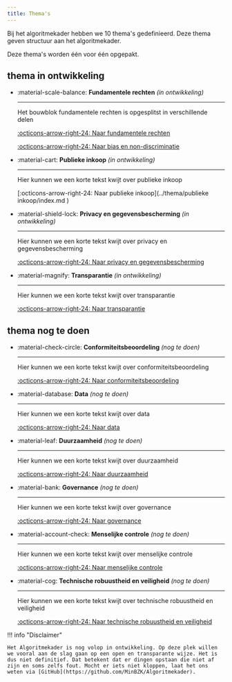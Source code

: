 ```yaml
---
title: Thema's
---
```


Bij het algoritmekader hebben we 10 thema's gedefinieerd. Deze thema geven structuur aan het algoritmekader. 

Deze thema's worden één voor één opgepakt.

## thema in ontwikkeling

<div class="grid cards" markdown>

-   :material-scale-balance: __Fundamentele rechten__ *(in ontwikkeling)*

    ---

    Het bouwblok fundamentele rechten is opgesplitst in verschillende delen

    [:octicons-arrow-right-24: Naar fundamentele rechten](../thema/fundamentele%20rechten/index.md)

    [:octicons-arrow-right-24: Naar bias en non-discriminatie](../thema/fundamentele%20rechten/non-discriminatie.md)

-   :material-cart: __Publieke inkoop__ *(in ontwikkeling)*

    ---

    Hier kunnen we een korte tekst kwijt over publieke inkoop

    [:octicons-arrow-right-24: Naar publieke inkoop](../thema/publieke inkoop/index.md )

-   :material-shield-lock: __Privacy en gegevensbescherming__ *(in ontwikkeling)*

    ---

    Hier kunnen we een korte tekst kwijt over privacy en gegevensbescherming

    [:octicons-arrow-right-24: Naar privacy en gegevensbescherming](../thema/privacy%20en%20gegevensbescherming/index.md)

-   :material-magnify: __Transparantie__ *(in ontwikkeling)*

    ---

    Hier kunnen we een korte tekst kwijt over transparantie

    [:octicons-arrow-right-24: Naar transparantie](../thema/transparantie/index.md)

</div>

## thema nog te doen

<div class="grid cards" markdown>

-   :material-check-circle: __Conformiteitsbeoordeling__ *(nog te doen)*

    ---

    Hier kunnen we een korte tekst kwijt over conformiteitsbeoordeling

    [:octicons-arrow-right-24: Naar conformiteitsbeoordeling](../thema/conformiteitsbeoordeling/index.md)

-   :material-database: __Data__ *(nog te doen)*

    ---

    Hier kunnen we een korte tekst kwijt over data

    [:octicons-arrow-right-24: Naar data](../thema/data/index.md)

-   :material-leaf: __Duurzaamheid__ *(nog te doen)*

    ---

    Hier kunnen we een korte tekst kwijt over duurzaamheid

    [:octicons-arrow-right-24: Naar duurzaamheid](../thema/duurzaamheid/index.md)

-   :material-bank: __Governance__ *(nog te doen)*

    ---

    Hier kunnen we een korte tekst kwijt over governance

    [:octicons-arrow-right-24: Naar governance](../thema/governance/index.md)

-   :material-account-check: __Menselijke controle__ *(nog te doen)*

    ---

    Hier kunnen we een korte tekst kwijt over menselijke controle

    [:octicons-arrow-right-24: Naar menselijke controle](../thema/menselijke%20controle/index.md)

-   :material-cog: __Technische robuustheid en veiligheid__ *(nog te doen)*

    ---

    Hier kunnen we een korte tekst kwijt over technische robuustheid en veiligheid

    [:octicons-arrow-right-24: Naar technische robuustheid en veiligheid](../thema/technische-robuustheid-en-veiligheid/index.md)

</div>


!!! info "Disclaimer"

    Het Algoritmekader is nog volop in ontwikkeling. Op deze plek willen we vooral aan de slag gaan op een open en transparante wijze. Het is dus niet definitief. Dat betekent dat er dingen opstaan die niet af zijn en soms zelfs fout. Mocht er iets niet kloppen, laat het ons weten via [GitHub](https://github.com/MinBZK/Algoritmekader).

